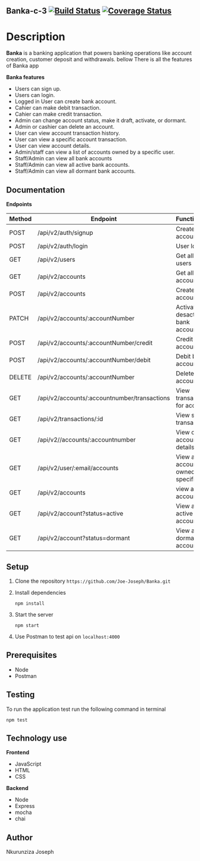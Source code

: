 ## Banka-c-3 [![Build Status](https://travis-ci.org/Joe-Joseph/Banka-c-3.svg?branch=develop)](https://travis-ci.org/Joe-Joseph/Banka-c-3) [![Coverage Status](https://coveralls.io/repos/github/Joe-Joseph/Banka-c-3/badge.svg?branch=develop)](https://coveralls.io/github/Joe-Joseph/Banka-c-3?branch=develop)

# Description

**Banka** is a banking application that powers banking operations like account creation, customer deposit and withdrawals.
bellow There is all the features of Banka app

**Banka features**
  * Users can sign up.
  * Users can login.
  * Logged in User can create bank account.
  * Cahier can make debit transaction.
  * Cahier can make credit transaction.
  * Admin can change account status, make it draft, activate, or dormant.
  * Admin or cashier can delete an account.
  * User can view account transaction history.
  * User can view a specific account transaction.
  * User can view account details.
  * Admin/staff can view a list of accounts owned by a specific user.
  * Staff/Admin can view all bank accounts
  * Staff/Admin can view all active bank accounts.
  * Staff/Admin can view all dormant bank accounts.
  
  ## Documentation
  
   **Endpoints**
 
 Method | Endpoint | Functionality
 -------| -------- | -------------
 POST | /api/v2/auth/signup | Create user account
 POST | /api/v2/auth/login | User login
 GET | /api/v2/users | Get all the users
 GET | /api/v2/accounts | Get all the accounts
 POST | /api/v2/accounts | Create bank account
 PATCH | /api/v2/accounts/:accountNumber | Activate or desactivate bank account
 POST | /api/v2/accounts/:accountNumber/credit | Credit bank account
 POST | /api/v2/accounts/:accountNumber/debit | Debit bank account
 DELETE | /api/v2/accounts/:accountNumber | Delete bank accounts
 GET | /api/v2/accounts/:accountnumber/transactions |View transactions for account
 GET | /api/v2/transactions/:id |View specific transaction
 GET | /api/v2//accounts/:accountnumber | View one account details
 GET | /api/v2/user/:email/accounts | View a list of accounts owned by a specific user
 GET | /api/v2/accounts | view all bank accounts
 GET | /api/v2/account?status=active | View all active accounts
 GET | /api/v2/account?status=dormant | View all dormant accounts
 
 ## Setup
  1. Clone the repository
     ```https://github.com/Joe-Joseph/Banka.git```
     
  2. Install dependencies
  
     ```npm install```
     
  3. Start the server
  
     ```npm start```
  
  4. Use Postman to test api on ```localhost:4000```

## Prerequisites
  * Node
  * Postman
  
 ## Testing
 To run the application test run the following command in terminal
 
 ```npm test```
 
## Technology use

**Frontend**
  * JavaScript
  * HTML
  * CSS

**Backend**
  * Node
  * Express
  * mocha
  * chai

## Author
Nkurunziza Joseph
